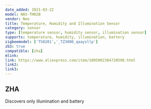 ```yaml
---
date_added: 2021-03-22
model: NAS-TH02B
vendor: Neo 
title: Temperature, Humidity and Illumination Sensor
category: sensor
type: [temperature sensor, humidity sensor, illumination sensor]
supports: temperature, humidity, illumination, battery
zigbeemodel: ['TS0201','_TZ3000_qaaysllp']
zb3: true
compatible: [zha]
mlink: 
link: https://www.aliexpress.com/item/1005002384720598.html
link2: 
link3: 
---
```


## ZHA
Discovers only illumination and battery